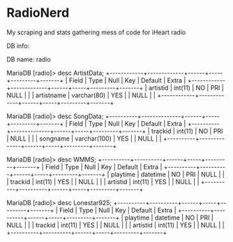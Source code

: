 # RadioNerd
My scraping and stats gathering mess of code for iHeart radio


DB info:

DB name: radio

MariaDB [radio]> desc ArtistData;
+------------+-------------+------+-----+---------+-------+
| Field      | Type        | Null | Key | Default | Extra |
+------------+-------------+------+-----+---------+-------+
| artistid   | int(11)     | NO   | PRI | NULL    |       |
| artistname | varchar(80) | YES  |     | NULL    |       |
+------------+-------------+------+-----+---------+-------+

MariaDB [radio]> desc SongData;
+----------+--------------+------+-----+---------+-------+
| Field    | Type         | Null | Key | Default | Extra |
+----------+--------------+------+-----+---------+-------+
| trackid  | int(11)      | NO   | PRI | NULL    |       |
| songname | varchar(100) | YES  |     | NULL    |       |
+----------+--------------+------+-----+---------+-------+

MariaDB [radio]> desc WMMS;
+----------+----------+------+-----+---------+-------+
| Field    | Type     | Null | Key | Default | Extra |
+----------+----------+------+-----+---------+-------+
| playtime | datetime | NO   | PRI | NULL    |       |
| trackid  | int(11)  | YES  |     | NULL    |       |
| artistid | int(11)  | YES  |     | NULL    |       |
+----------+----------+------+-----+---------+-------+

MariaDB [radio]> desc Lonestar925;
+----------+----------+------+-----+---------+-------+
| Field    | Type     | Null | Key | Default | Extra |
+----------+----------+------+-----+---------+-------+
| playtime | datetime | NO   | PRI | NULL    |       |
| trackid  | int(11)  | YES  |     | NULL    |       |
| artistid | int(11)  | YES  |     | NULL    |       |
+----------+----------+------+-----+---------+-------+
